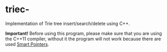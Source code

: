 # triec-
Implementation of Trie tree insert/search/delete using C++. 

<b> Important!</b>
Before using this program, please make sure that you are using the C++11 compiler, without it the program will not work because there are used <a href="https://stackoverflow.com/questions/106508/what-is-a-smart-pointer-and-when-should-i-use-one">Smart Pointers</a>.

